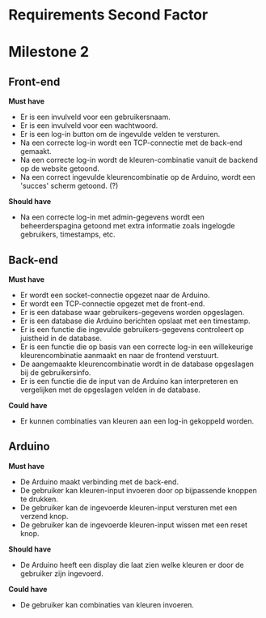 # Requirements Second Factor
# Milestone 2

## Front-end

**Must have**

* Er is een invulveld voor een gebruikersnaam.
* Er is een invulveld voor een wachtwoord.
* Er is een log-in button om de ingevulde velden te versturen.
* Na een correcte log-in wordt een TCP-connectie met de back-end gemaakt.
* Na een correcte log-in wordt de kleuren-combinatie vanuit de backend op de website getoond.
* Na een correct ingevulde kleurencombinatie op de Arduino, wordt een 'succes' scherm getoond. (?)

**Should have**

* Na een correcte log-in met admin-gegevens wordt een beheerderspagina getoond met extra informatie zoals ingelogde gebruikers, timestamps, etc.


## Back-end 

**Must have**

* Er wordt een socket-connectie opgezet naar de Arduino.
* Er wordt een TCP-connectie opgezet met de front-end.
* Er is een database waar gebruikers-gegevens worden opgeslagen.
* Er is een database die Arduino berichten opslaat met een timestamp.
* Er is een functie die ingevulde gebruikers-gegevens controleert op juistheid in de database.
* Er is een functie die op basis van een correcte log-in een willekeurige kleurencombinatie aanmaakt en naar de frontend verstuurt.
* De aangemaakte kleurencombinatie wordt in de database opgeslagen bij de gebruikersinfo. 
* Er is een functie die de input van de Arduino kan interpreteren en vergelijken met de opgeslagen velden in de database.

**Could have**

* Er kunnen combinaties van kleuren aan een log-in gekoppeld worden. 


## Arduino

**Must have**

* De Arduino maakt verbinding met de back-end.
* De gebruiker kan kleuren-input invoeren door op bijpassende knoppen te drukken.
* De gebruiker kan de ingevoerde kleuren-input versturen met een verzend knop.
* De gebruiker kan de ingevoerde kleuren-input wissen met een reset knop.

**Should have**

* De Arduino heeft een display die laat zien welke kleuren er door de gebruiker zijn ingevoerd.

**Could have**

* De gebruiker kan combinaties van kleuren invoeren.
